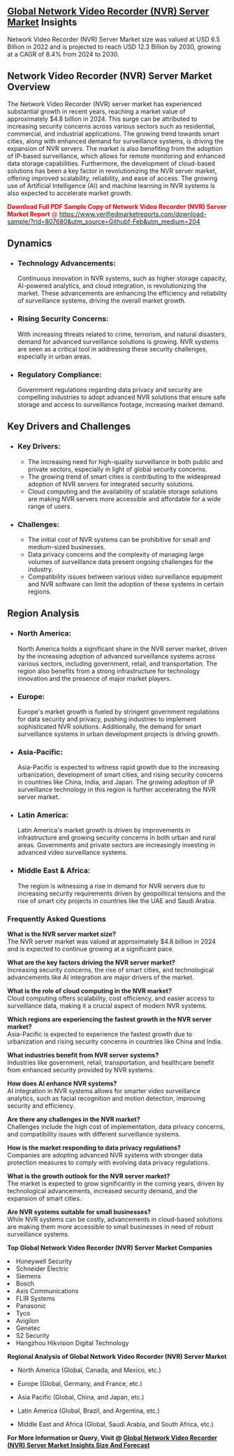 <h2><a href="https://www.verifiedmarketreports.com/download-sample/?rid=807680&amp;utm_source=Githubf&amp;utm_medium=204" target="_blank">Global Network Video Recorder (NVR) Server Market</a> Insights</h2><p>Network Video Recorder (NVR) Server Market size was valued at USD 6.5 Billion in 2022 and is projected to reach USD 12.3 Billion by 2030, growing at a CAGR of 8.4% from 2024 to 2030.</p><p> <h2>Network Video Recorder (NVR) Server Market Overview</h2> <p>The Network Video Recorder (NVR) server market has experienced substantial growth in recent years, reaching a market value of approximately $4.8 billion in 2024. This surge can be attributed to increasing security concerns across various sectors such as residential, commercial, and industrial applications. The growing trend towards smart cities, along with enhanced demand for surveillance systems, is driving the expansion of NVR servers. The market is also benefiting from the adoption of IP-based surveillance, which allows for remote monitoring and enhanced data storage capabilities. Furthermore, the development of cloud-based solutions has been a key factor in revolutionizing the NVR server market, offering improved scalability, reliability, and ease of access. The growing use of Artificial Intelligence (AI) and machine learning in NVR systems is also expected to accelerate market growth. <p><span class=""><span style="color: #ff0000;"><strong>Download Full PDF Sample Copy of Network Video Recorder (NVR) Server Market Report</strong> @ </span><a href="https://www.verifiedmarketreports.com/download-sample/?rid=807680&amp;utm_source=Githubf-Feb&amp;utm_medium=204" target="_blank">https://www.verifiedmarketreports.com/download-sample/?rid=807680&amp;utm_source=Githubf-Feb&amp;utm_medium=204</a></span></p></p> <h2>Dynamics</h2> <ul> <li><h3>Technology Advancements: </h3>Continuous innovation in NVR systems, such as higher storage capacity, AI-powered analytics, and cloud integration, is revolutionizing the market. These advancements are enhancing the efficiency and reliability of surveillance systems, driving the overall market growth.</li> <li><h3>Rising Security Concerns: </h3>With increasing threats related to crime, terrorism, and natural disasters, demand for advanced surveillance solutions is growing. NVR systems are seen as a critical tool in addressing these security challenges, especially in urban areas.</li> <li><h3>Regulatory Compliance: </h3>Government regulations regarding data privacy and security are compelling industries to adopt advanced NVR solutions that ensure safe storage and access to surveillance footage, increasing market demand.</li> </ul> <h2>Key Drivers and Challenges</h2> <ul> <li><h3>Key Drivers: </h3> <ul> <li>The increasing need for high-quality surveillance in both public and private sectors, especially in light of global security concerns.</li> <li>The growing trend of smart cities is contributing to the widespread adoption of NVR servers for integrated security solutions.</li> <li>Cloud computing and the availability of scalable storage solutions are making NVR servers more accessible and affordable for a wide range of users.</li> </ul> </li> <li><h3>Challenges: </h3> <ul> <li>The initial cost of NVR systems can be prohibitive for small and medium-sized businesses.</li> <li>Data privacy concerns and the complexity of managing large volumes of surveillance data present ongoing challenges for the industry.</li> <li>Compatibility issues between various video surveillance equipment and NVR software can limit the adoption of these systems in certain regions.</li> </ul> </li> </ul> <h2>Region Analysis</h2> <ul> <li><h3>North America: </h3>North America holds a significant share in the NVR server market, driven by the increasing adoption of advanced surveillance systems across various sectors, including government, retail, and transportation. The region also benefits from a strong infrastructure for technology innovation and the presence of major market players.</li> <li><h3>Europe: </h3>Europe's market growth is fueled by stringent government regulations for data security and privacy, pushing industries to implement sophisticated NVR solutions. Additionally, the demand for smart surveillance systems in urban development projects is driving growth.</li> <li><h3>Asia-Pacific: </h3>Asia-Pacific is expected to witness rapid growth due to the increasing urbanization, development of smart cities, and rising security concerns in countries like China, India, and Japan. The growing adoption of IP surveillance technology in this region is further accelerating the NVR server market.</li> <li><h3>Latin America: </h3>Latin America's market growth is driven by improvements in infrastructure and growing security concerns in both urban and rural areas. Governments and private sectors are increasingly investing in advanced video surveillance systems.</li> <li><h3>Middle East & Africa: </h3>The region is witnessing a rise in demand for NVR servers due to increasing security requirements driven by geopolitical tensions and the rise of smart city projects in countries like the UAE and Saudi Arabia.</li> </ul> <h3>Frequently Asked Questions</h3> <p><strong>What is the NVR server market size?</strong><br>The NVR server market was valued at approximately $4.8 billion in 2024 and is expected to continue growing at a significant pace.</p> <p><strong>What are the key factors driving the NVR server market?</strong><br>Increasing security concerns, the rise of smart cities, and technological advancements like AI integration are major drivers of the market.</p> <p><strong>What is the role of cloud computing in the NVR market?</strong><br>Cloud computing offers scalability, cost efficiency, and easier access to surveillance data, making it a crucial aspect of modern NVR systems.</p> <p><strong>Which regions are experiencing the fastest growth in the NVR server market?</strong><br>Asia-Pacific is expected to experience the fastest growth due to urbanization and rising security concerns in countries like China and India.</p> <p><strong>What industries benefit from NVR server systems?</strong><br>Industries like government, retail, transportation, and healthcare benefit from enhanced security provided by NVR systems.</p> <p><strong>How does AI enhance NVR systems?</strong><br>AI integration in NVR systems allows for smarter video surveillance analytics, such as facial recognition and motion detection, improving security and efficiency.</p> <p><strong>Are there any challenges in the NVR market?</strong><br>Challenges include the high cost of implementation, data privacy concerns, and compatibility issues with different surveillance systems.</p> <p><strong>How is the market responding to data privacy regulations?</strong><br>Companies are adopting advanced NVR systems with stronger data protection measures to comply with evolving data privacy regulations.</p> <p><strong>What is the growth outlook for the NVR server market?</strong><br>The market is expected to grow significantly in the coming years, driven by technological advancements, increased security demand, and the expansion of smart cities.</p> <p><strong>Are NVR systems suitable for small businesses?</strong><br>While NVR systems can be costly, advancements in cloud-based solutions are making them more accessible to small businesses in need of robust surveillance systems.</p> </p><p><strong>Top Global Network Video Recorder (NVR) Server Market Companies</strong></p><div data-test-id=""><p><li>Honeywell Security</li><li> Schneider Electric</li><li> Siemens</li><li> Bosch</li><li> Axis Communications</li><li> FLIR Systems</li><li> Panasonic</li><li> Tyco</li><li> Avigilon</li><li> Genetec</li><li> S2 Security</li><li> Hangzhou Hikvision Digital Technology</li></p><div><strong>Regional Analysis of&nbsp;Global Network Video Recorder (NVR) Server Market</strong></div><ul><li dir="ltr"><p dir="ltr">North America&nbsp;(Global, Canada, and Mexico, etc.)</p></li><li dir="ltr"><p dir="ltr">Europe (Global, Germany, and France, etc.)</p></li><li dir="ltr"><p dir="ltr">Asia Pacific&nbsp;(Global, China, and Japan, etc.)</p></li><li dir="ltr"><p dir="ltr">Latin America&nbsp;(Global, Brazil, and Argentina, etc.)</p></li><li dir="ltr">Middle East and Africa&nbsp;(Global, Saudi Arabia, and South Africa, etc.)</li></ul><p><strong>For More Information or Query, Visit @&nbsp;</strong><strong><a href="https://www.verifiedmarketreports.com/product/network-video-recorder-nvr-server-market/?utm_source=Githubf&amp;utm_medium=204" target="_blank">Global Network Video Recorder (NVR) Server Market Insights Size And Forecast</a></strong></p></div>
